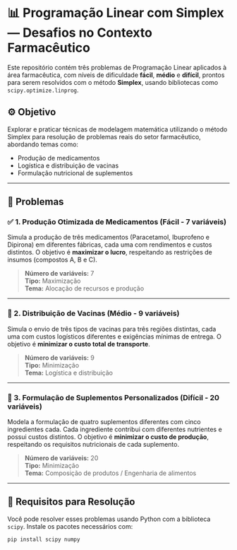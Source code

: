 # 📊 Programação Linear com Simplex — Desafios no Contexto Farmacêutico

Este repositório contém três problemas de Programação Linear aplicados à área farmacêutica, com níveis de dificuldade **fácil**, **médio** e **difícil**, prontos para serem resolvidos com o método **Simplex**, usando bibliotecas como `scipy.optimize.linprog`.

## ⚙️ Objetivo

Explorar e praticar técnicas de modelagem matemática utilizando o método Simplex para resolução de problemas reais do setor farmacêutico, abordando temas como:

- Produção de medicamentos
- Logística e distribuição de vacinas
- Formulação nutricional de suplementos

---

## 📁 Problemas

### ✅ 1. Produção Otimizada de Medicamentos (Fácil - 7 variáveis)

Simula a produção de três medicamentos (Paracetamol, Ibuprofeno e Dipirona) em diferentes fábricas, cada uma com rendimentos e custos distintos. O objetivo é **maximizar o lucro**, respeitando as restrições de insumos (compostos A, B e C).

> **Número de variáveis:** 7  
> **Tipo:** Maximização  
> **Tema:** Alocação de recursos e produção

---

### 🚚 2. Distribuição de Vacinas (Médio - 9 variáveis)

Simula o envio de três tipos de vacinas para três regiões distintas, cada uma com custos logísticos diferentes e exigências mínimas de entrega. O objetivo é **minimizar o custo total de transporte**.

> **Número de variáveis:** 9  
> **Tipo:** Minimização  
> **Tema:** Logística e distribuição

---

### 🧪 3. Formulação de Suplementos Personalizados (Difícil - 20 variáveis)

Modela a formulação de quatro suplementos diferentes com cinco ingredientes cada. Cada ingrediente contribui com diferentes nutrientes e possui custos distintos. O objetivo é **minimizar o custo de produção**, respeitando os requisitos nutricionais de cada suplemento.

> **Número de variáveis:** 20  
> **Tipo:** Minimização  
> **Tema:** Composição de produtos / Engenharia de alimentos

---

## 📌 Requisitos para Resolução

Você pode resolver esses problemas usando Python com a biblioteca `scipy`. Instale os pacotes necessários com:

```bash
pip install scipy numpy
